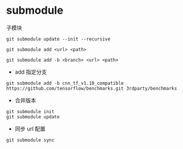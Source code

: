 # submodule
子模块

```shell
git submodule update --init --recursive
```

```shell
git submodule add <url> <path>
```

```shell
git submodule add -b <branch> <url> <path>
```

- add 指定分支
```shell
git submodule add -b cnn_tf_v1.10_compatible https://github.com/tensorflow/benchmarks.git 3rdparty/benchmarks
```

- 合并版本
```shell
git submodule init
git submodule update
```

- 同步 url 配置
```shell
git submodule sync
```
